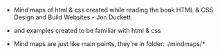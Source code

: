 + Mind maps of html & css created while reading the book HTML & CSS Design and Build Websites - Jon Duckett
+ and examples created to be familiar with html & css

+ Mind maps are just like main points, they're in folder: ./mindmaps/*  